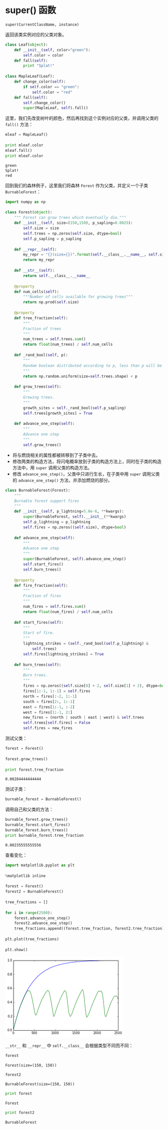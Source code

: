 # super() 函数

    super(CurrentClassName, instance)
    
返回该类实例对应的父类对象。


```python
class Leaf(object):
    def __init__(self, color="green"):
        self.color = color
    def fall(self):
        print "Splat!"

class MapleLeaf(Leaf):
    def change_color(self):
        if self.color == "green":
            self.color = "red"
    def fall(self):
        self.change_color()
        super(MapleLeaf, self).fall()
```

这里，我们先改变树叶的颜色，然后再找到这个实例对应的父类，并调用父类的 `fall()` 方法：


```python
mleaf = MapleLeaf()

print mleaf.color
mleaf.fall()
print mleaf.color
```

    green
    Splat!
    red
    

回到我们的森林例子，这里我们将森林 `Forest` 作为父类，并定义一个子类 `BurnableForest`：


```python
import numpy as np

class Forest(object):
    """ Forest can grow trees which eventually die."""
    def __init__(self, size=(150,150), p_sapling=0.0025):
        self.size = size
        self.trees = np.zeros(self.size, dtype=bool)
        self.p_sapling = p_sapling
        
    def __repr__(self):
        my_repr = "{}(size={})".format(self.__class__.__name__, self.size)
        return my_repr
    
    def __str__(self):
        return self.__class__.__name__
    
    @property
    def num_cells(self):
        """Number of cells available for growing trees"""
        return np.prod(self.size)
    
    @property
    def tree_fraction(self):
        """
        Fraction of trees
        """
        num_trees = self.trees.sum()
        return float(num_trees) / self.num_cells
    
    def _rand_bool(self, p):
        """
        Random boolean distributed according to p, less than p will be True
        """
        return np.random.uniform(size=self.trees.shape) < p
    
    def grow_trees(self):
        """
        Growing trees.
        """
        growth_sites = self._rand_bool(self.p_sapling)
        self.trees[growth_sites] = True    
        
    def advance_one_step(self):
        """
        Advance one step
        """
        self.grow_trees()
```

- 将与燃烧相关的属性都被转移到了子类中去。
- 修改两类的构造方法，将闪电概率放到子类的构造方法上，同时在子类的构造方法中，用 `super` 调用父类的构造方法。
- 修改 `advance_one_step()`，父类中只进行生长，在子类中用 `super` 调用父类的 `advance_one_step()` 方法，并添加燃烧的部分。


```python
class BurnableForest(Forest):
    """
    Burnable forest support fires
    """    
    def __init__(self, p_lightning=5.0e-6, **kwargs):
        super(BurnableForest, self).__init__(**kwargs)
        self.p_lightning = p_lightning        
        self.fires = np.zeros((self.size), dtype=bool)
    
    def advance_one_step(self):
        """
        Advance one step
        """
        super(BurnableForest, self).advance_one_step()
        self.start_fires()
        self.burn_trees()
        
    @property
    def fire_fraction(self):
        """
        Fraction of fires
        """
        num_fires = self.fires.sum()
        return float(num_fires) / self.num_cells
    
    def start_fires(self):
        """
        Start of fire.
        """
        lightning_strikes = (self._rand_bool(self.p_lightning) & 
            self.trees)
        self.fires[lightning_strikes] = True
        
    def burn_trees(self):
        """
        Burn trees.
        """
        fires = np.zeros((self.size[0] + 2, self.size[1] + 2), dtype=bool)
        fires[1:-1, 1:-1] = self.fires
        north = fires[:-2, 1:-1]
        south = fires[2:, 1:-1]
        east = fires[1:-1, :-2]
        west = fires[1:-1, 2:]
        new_fires = (north | south | east | west) & self.trees
        self.trees[self.fires] = False
        self.fires = new_fires
```

测试父类：


```python
forest = Forest()

forest.grow_trees()

print forest.tree_fraction
```

    0.00284444444444
    

测试子类：


```python
burnable_forest = BurnableForest()
```

调用自己和父类的方法：


```python
burnable_forest.grow_trees()
burnable_forest.start_fires()
burnable_forest.burn_trees()
print burnable_forest.tree_fraction
```

    0.00235555555556
    

查看变化：


```python
import matplotlib.pyplot as plt

%matplotlib inline

forest = Forest()
forest2 = BurnableForest()

tree_fractions = []

for i in range(2500):
    forest.advance_one_step()
    forest2.advance_one_step()
    tree_fractions.append((forest.tree_fraction, forest2.tree_fraction))

plt.plot(tree_fractions)

plt.show()
```


    
![png](08.09-super_files/08.09-super_16_0.png)
    


`__str__` 和 `__repr__` 中 `self.__class__` 会根据类型不同而不同：


```python
forest
```




    Forest(size=(150, 150))




```python
forest2
```




    BurnableForest(size=(150, 150))




```python
print forest
```

    Forest
    


```python
print forest2
```

    BurnableForest
    
